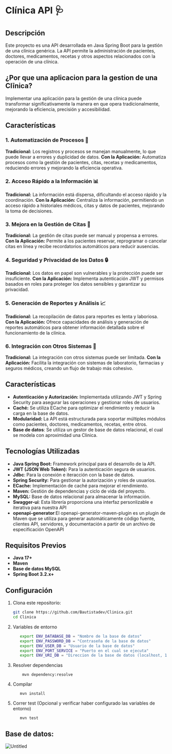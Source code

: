 # Clínica API 🩺

## Descripción
Este proyecto es una API desarrollada en Java Spring Boot para la gestión de una clínica genérica. La API permite la administración de pacientes, doctores, medicamentos, recetas y otros aspectos relacionados con la operación de una clínica.

## ¿Por que una aplicacion para la gestion de una Clīnica?
Implementar una aplicación para la gestión de una clínica puede transformar significativamente la manera en que opera tradicionalmente, mejorando la eficiencia, precisión y accesibilidad.

## Características
### 1. **Automatización de Procesos** 🤖
**Tradicional:** Los registros y procesos se manejan manualmente, lo que puede llevar a errores y duplicidad de datos.
**Con la Aplicación:** Automatiza procesos como la gestión de pacientes, citas, recetas y medicamentos, reduciendo errores y mejorando la eficiencia operativa.

### 2. **Acceso Rápido a la Información** 📊
**Tradicional:** La información está dispersa, dificultando el acceso rápido y la coordinación.
**Con la Aplicación:** Centraliza la información, permitiendo un acceso rápido a historiales médicos, citas y datos de pacientes, mejorando la toma de decisiones.

### 3. **Mejora en la Gestión de Citas** 📅
**Tradicional:** La gestión de citas puede ser manual y propensa a errores.
**Con la Aplicación:** Permite a los pacientes reservar, reprogramar o cancelar citas en línea y recibe recordatorios automáticos para reducir ausencias.

### 4. **Seguridad y Privacidad de los Datos** 🔒
**Tradicional:** Los datos en papel son vulnerables y la protección puede ser insuficiente.
**Con la Aplicación:** Implementa autenticación JWT y permisos basados en roles para proteger los datos sensibles y garantizar su privacidad.

### 5. **Generación de Reportes y Análisis** 📈
**Tradicional:** La recopilación de datos para reportes es lenta y laboriosa.
**Con la Aplicación:** Ofrece capacidades de análisis y generación de reportes automáticos para obtener información detallada sobre el funcionamiento de la clínica.

### 6. **Integración con Otros Sistemas** 🔗
**Tradicional:** La integración con otros sistemas puede ser limitada.
**Con la Aplicación:** Facilita la integración con sistemas de laboratorio, farmacias y seguros médicos, creando un flujo de trabajo más cohesivo.


## Características
- **Autenticación y Autorización:** Implementada utilizando JWT y Spring Security para asegurar las operaciones y gestionar roles de usuarios.
- **Caché:** Se utiliza ECache para optimizar el rendimiento y reducir la carga en la base de datos.
- **Modularidad:** La API está estructurada para soportar múltiples módulos como pacientes, doctores, medicamentos, recetas, entre otros.
- **Base de datos**: Se utiliza un gestor de base de datos relacional, el cual se modela con aproximidad una Clinica.

## Tecnologías Utilizadas

- **Java Spring Boot:** Framework principal para el desarrollo de la API.
- **JWT (JSON Web Token):** Para la autenticación segura de usuarios.
- **Jdbc**: Para la conexión e iteracción con la base de datos.
- **Spring Security:** Para gestionar la autorización y roles de usuarios.
- **ECache:** Implementación de caché para mejorar el rendimiento.
- **Maven:** Gestión de dependencias y ciclo de vida del proyecto.
- **MySQL:** Base de datos relacional para almacenar la información.
- **Swagger-ui**: Esta librería proporciona una interfaz personlizable e iterativa para nuestra API
- **openapi-generator**:El openapi-generator-maven-plugin es un plugin de Maven que se utiliza para generar automáticamente código fuente, clientes API, servidores, y documentación a partir de un archivo de especificación OpenAPI 

## Requisitos Previos

- **Java 17+**
- **Maven**
- **Base de datos MySQL**
- **Spring Boot 3.2.x+**

## Configuración

1. Clona este repositorio:
   ```bash
   git clone https://github.com/Bautistadev/Clinica.git
   cd Clinica
   ```
2. Variables de entorno
   ```bash
      export ENV_DATABASE_DB = "Nombre de la base de datos"
      export ENV_PASSWORD_DB = "Contraseña de la base de datos"
      export ENV_USER_DB = "Usuario de la base de datos"
      export ENV_PORT_SERVICE = "Puerto en el cual se ejecuta"
      export ENV_URI_DB = "Direccion de la base de datos (localhost, 192.168.xxx.xxx, http/.....)"
   ```
3. Resolver dependencias
   ``` Maven
       mvn dependency:resolve
   ```
4. Compilar 
   ```Maven
      mvn install
   ```  
5. Correr test (Opcional y verificar haber configurado las variables de entorno)
   ```Maven
      mvn test
   ```


## Base de datos:

![Untitled](https://github.com/user-attachments/assets/09dbaf22-daad-49b3-beb9-606bcdb395a6)

   
